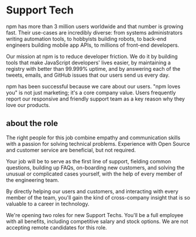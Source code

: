 # Support Tech

npm has more than 3 million users worldwide and that number is growing
fast. Their use-cases are incredibly diverse: from systems
administrators writing automation tools, to hobbyists building robots,
to back-end engineers building mobile app APIs, to millions of
front-end developers.

Our mission at npm is to reduce developer friction.  We do it by
building tools that make JavaScript developers' lives easier, by
maintaining a registry with better than 99.999% uptime, and by
answering each of the tweets, emails, and GitHub issues that our users
send us every day.

npm has been successful because we care about our users.  "npm loves
you" is not just marketing; it's a core company value.  Users
frequently report our responsive and friendly support team as a key
reason why they love our products.

## about the role 

The right people for this job combine empathy and communication skills
with a passion for solving technical problems.  Experience with Open
Source and customer service are beneficial, but not required.

Your job will be to serve as the first line of support, fielding
common questions, building up FAQs, on-boarding new customers, and
solving the unusual or complicated cases yourself, with the help of
every member of the engineering team.

By directly helping our users and customers, and interacting with
every member of the team, you'll gain the kind of cross-company
insight that is so valuable to a career in technology.

We're opening two roles for new Support Techs.  You'll
be a full employee with all benefits, including competitive salary and
stock options.  We are not accepting remote candidates for this role.
